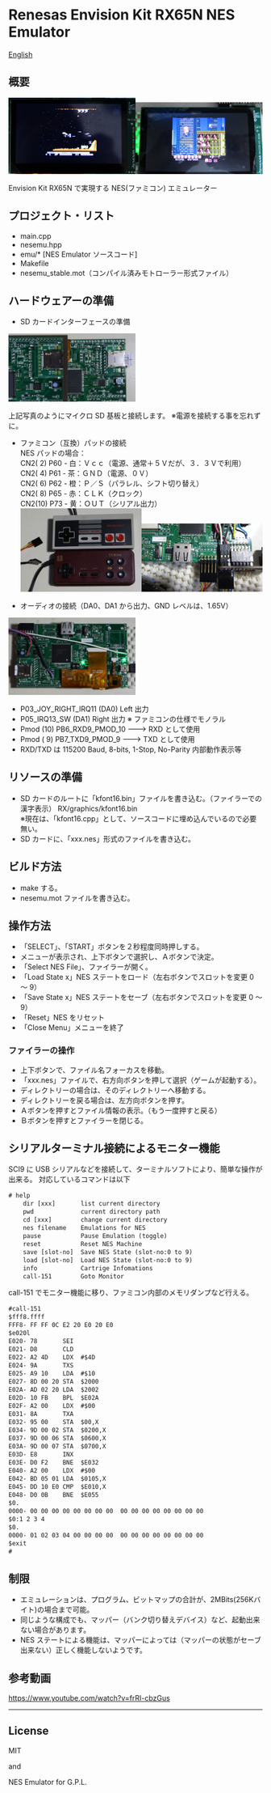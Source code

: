 Renesas Envision Kit RX65N NES Emulator
=========

[English](README.md)

## 概要

<img src="../docs/NES_001.jpg" width="50%"><img src="../docs/NES_002.jpg" width="50%">

Envision Kit RX65N で実現する NES(ファミコン) エミュレーター
   
## プロジェクト・リスト
 - main.cpp
 - nesemu.hpp
 - emu/* [NES Emulator ソースコード]
 - Makefile
 - nesemu_stable.mot（コンパイル済みモトローラー形式ファイル）
   
## ハードウェアーの準備
 - SD カードインターフェースの準備

 <img src="../docs/SD_MOUNT.jpg" width="50%">

上記写真のようにマイクロ SD 基板と接続します。
※電源を接続する事を忘れずに。

 - ファミコン（互換）パッドの接続   
NES パッドの場合：   
CN2( 2) P60 - 白：Ｖｃｃ（電源、通常＋５Ｖだが、３．３Ｖで利用）   
CN2( 4) P61 - 茶：ＧＮＤ（電源、０Ｖ）   
CN2( 6) P62 - 橙：Ｐ／Ｓ（パラレル、シフト切り替え）   
CN2( 8) P65 - 赤：ＣＬＫ（クロック）   
CN2(10) P73 - 黄：ＯＵＴ（シリアル出力）   
<img src="../docs/JoyPad.jpg" width="50%"><img src="../docs/JoyPadCon.jpg" width="50%">

 - オーディオの接続（DA0、DA1 から出力、GND レベルは、1.65V）

<img src="../docs/AudioLead.jpg" width="50%">

 - P03_JOY_RIGHT_IRQ11 (DA0) Left 出力
 - P05_IRQ13_SW (DA1) Right 出力
 ※ ファミコンの仕様でモノラル
 - Pmod (10) PB6_RXD9_PMOD_10 ---> RXD として使用
 - Pmod ( 9) PB7_TXD9_PMOD_9  ---> TXD として使用
 - RXD/TXD は 115200 Baud, 8-bits, 1-Stop, No-Parity 内部動作表示等
   
## リソースの準備
 - SD カードのルートに「kfont16.bin」ファイルを書き込む。（ファイラーでの漢字表示）
 RX/graphics/kfont16.bin   
 ※現在は、「kfont16.cpp」として、ソースコードに埋め込んでいるので必要無い。
 - SD カードに、「xxx.nes」形式のファイルを書き込む。
   
## ビルド方法
 - make する。
 - nesemu.mot ファイルを書き込む。
   
## 操作方法
 - 「SELECT」、「START」ボタンを２秒程度同時押しする。
 - メニューが表示され、上下ボタンで選択し、Ａボタンで決定。
 - 「Select NES File」、ファイラーが開く。
 - 「Load State x」NES ステートをロード（左右ボタンでスロットを変更 0 ～ 9）
 - 「Save State x」NES ステートをセーブ（左右ボタンでスロットを変更 0 ～ 9）
 - 「Reset」NES をリセット
 - 「Close Menu」メニューを終了
   
### ファイラーの操作
 - 上下ボタンで、ファイル名フォーカスを移動。
 - 「xxx.nes」ファイルで、右方向ボタンを押して選択（ゲームが起動する）。   
 - ディレクトリーの場合は、そのディレクトリーへ移動する。
 - ディレクトリーを戻る場合は、左方向ボタンを押す。
 - Ａボタンを押すとファイル情報の表示。（もう一度押すと戻る）
 - Ｂボタンを押すとファイラーを閉じる。
   
## シリアルターミナル接続によるモニター機能
SCI9 に USB シリアルなどを接続して、ターミナルソフトにより、簡単な操作が出来る。
対応しているコマンドは以下

```
# help
    dir [xxx]       list current directory
    pwd             current directory path
    cd [xxx]        change current directory
    nes filename    Emulations for NES
    pause           Pause Emulation (toggle)
    reset           Reset NES Machine
    save [slot-no]  Save NES State (slot-no:0 to 9)
    load [slot-no]  Load NES State (slot-no:0 to 9)
    info            Cartrige Infomations
    call-151        Goto Monitor
```
   
call-151 でモニター機能に移り、ファミコン内部のメモリダンプなど行える。

```
#call-151
$fff8.ffff
FFF8- FF FF 0C E2 20 E0 20 E0
$e020l
E020- 78       SEI
E021- D8       CLD
E022- A2 4D    LDX  #$4D
E024- 9A       TXS
E025- A9 10    LDA  #$10
E027- 8D 00 20 STA  $2000
E02A- AD 02 20 LDA  $2002
E02D- 10 FB    BPL  $E02A
E02F- A2 00    LDX  #$00
E031- 8A       TXA
E032- 95 00    STA  $00,X
E034- 9D 00 02 STA  $0200,X
E037- 9D 00 06 STA  $0600,X
E03A- 9D 00 07 STA  $0700,X
E03D- E8       INX
E03E- D0 F2    BNE  $E032
E040- A2 00    LDX  #$00
E042- BD 05 01 LDA  $0105,X
E045- DD 10 E0 CMP  $E010,X
E048- D0 0B    BNE  $E055
$0.
0000- 00 00 00 00 00 00 00 00  00 00 00 00 00 00 00 00
$0:1 2 3 4
$0.
0000- 01 02 03 04 00 00 00 00  00 00 00 00 00 00 00 00
$exit
#
```

## 制限
 - エミュレーションは、プログラム、ビットマップの合計が、2MBits(256Kバイト)の場合まで可能。
 - 同じような構成でも、マッパー（バンク切り替えデバイス）など、起動出来ない場合があります。
 - NES ステートによる機能は、マッパーによっては（マッパーの状態がセーブ出来ない）正しく機能しないようです。
   
## 参考動画
<https://www.youtube.com/watch?v=frRI-cbzGus>
   
-----
   
License
----

MIT

and

NES Emulator for G.P.L.
